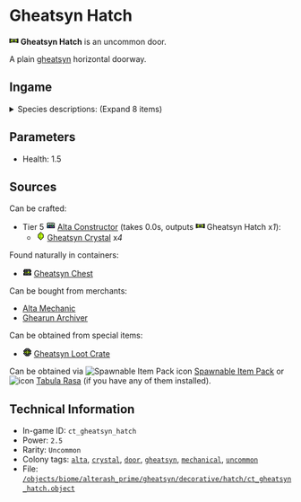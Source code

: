 # Gheatsyn Hatch

<img src="https://raw.githubusercontent.com/Ceterai/Enternia/main/objects/biome/alterash_prime/gheatsyn/decorative/hatch/icon.png" alt="Gheatsyn Hatch icon" loading="lazy" height="16px" width="auto" /> **Gheatsyn Hatch** is an uncommon door.

A plain [gheatsyn](https://ceterai.github.io/MyEnternia/Wiki/Tags/Gheatsyn) horizontal doorway.

## Ingame

<details markdown="1"><summary>Species descriptions: (Expand 8 items)</summary>

- Alta: A very useful hatch that uses unique gheatsyn abilities as a locking mechanism.
- Apex: A green hatch.
- Avian: An ably crafted hatch.
- Floran: Floran jump in. Floran ssstab!
- Glitch: Tranquil. An inelaborate hatch.
- Human: A simple hatch.
- Hylotl: An elegant uncomplicated hatch.
- Novakid: A smooth lookin' plain hatch.

</details>

## Parameters

- Health: 1.5

## Sources

Can be crafted:

- Tier 5 ![ ](https://raw.githubusercontent.com/Ceterai/Enternia/main/objects/alta/crafting/constructor/icon5.png) [Alta Constructor](https://ceterai.github.io/MyEnternia/Wiki/AltaConstructor) (takes 0.0s, outputs <img src="https://raw.githubusercontent.com/Ceterai/Enternia/main/objects/biome/alterash_prime/gheatsyn/decorative/hatch/icon.png" alt="Gheatsyn Hatch icon" loading="lazy" height="16px" width="auto" /> Gheatsyn Hatch x*1*):
  - <img src="https://raw.githubusercontent.com/Ceterai/Enternia/main/objects/biome/alterash_prime/gheatsyn/ct_gheatsyn_crystal/icon.png" alt="Gheatsyn Crystal icon" loading="lazy" height="16px" width="auto" /> [Gheatsyn Crystal](https://ceterai.github.io/MyEnternia/Wiki/GheatsynCrystal) x*4*

Found naturally in containers:

- <img src="https://raw.githubusercontent.com/Ceterai/Enternia/main/objects/biome/alterash_prime/gheatsyn/decorative/chest/icon.png" alt="Gheatsyn Chest icon" loading="lazy" height="16px" width="auto" /> [Gheatsyn Chest](https://ceterai.github.io/MyEnternia/Wiki/GheatsynChest)

Can be bought from merchants:

- [Alta Mechanic](https://ceterai.github.io/MyEnternia/Wiki/AltaMechanic)
- [Ghearun Archiver](https://ceterai.github.io/MyEnternia/Wiki/GhearunArchiver)

Can be obtained from special items:

- <img src="https://raw.githubusercontent.com/Ceterai/Enternia/main/items/active/alta/loot/biome/ct_gheatsyn_loot.png" alt="Gheatsyn Loot Crate icon" loading="lazy" height="16px" width="auto" /> [Gheatsyn Loot Crate](https://ceterai.github.io/MyEnternia/Wiki/GheatsynLootCrate)

Can be obtained via <img src="https://raw.githubusercontent.com/Silverfeelin/Starbound-SpawnableItemPack/master/interface/sip/iconSmall.png" alt="Spawnable Item Pack icon" width="18" height="14"/> [Spawnable Item Pack](https://steamcommunity.com/sharedfiles/filedetails/?id=733665104) or <img src="https://steamuserimages-a.akamaihd.net/ugc/263843960696222713/3EC9A7C005541F7D577EBCB8C5736B4EFC9973D6/" alt="icon" width="8" height="12"/> [Tabula Rasa](https://community.playstarbound.com/resources/the-tabula-rasa.3222/) (if you have any of them installed).

## Technical Information

- In-game ID: `ct_gheatsyn_hatch`
- Power: `2.5`
- Rarity: `Uncommon`
- Colony tags: [`alta`](https://ceterai.github.io/MyEnternia/Wiki/Tags/Alta), [`crystal`](https://ceterai.github.io/MyEnternia/Wiki/Tags/Crystal), [`door`](https://ceterai.github.io/MyEnternia/Wiki/Tags/Door), [`gheatsyn`](https://ceterai.github.io/MyEnternia/Wiki/Tags/Gheatsyn), [`mechanical`](https://ceterai.github.io/MyEnternia/Wiki/Tags/Mechanical), [`uncommon`](https://ceterai.github.io/MyEnternia/Wiki/Tags/Uncommon)
- File: [`/objects/biome/alterash_prime/gheatsyn/decorative/hatch/ct_gheatsyn_hatch.object`](https://github.com/Ceterai/Enternia/blob/main/objects/biome/alterash_prime/gheatsyn/decorative/hatch/ct_gheatsyn_hatch.object)
